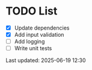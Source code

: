 # TODO List

- [x] Update dependencies
- [x] Add input validation
- [ ] Add logging
- [ ] Write unit tests

Last updated: 2025-06-19 12:30
